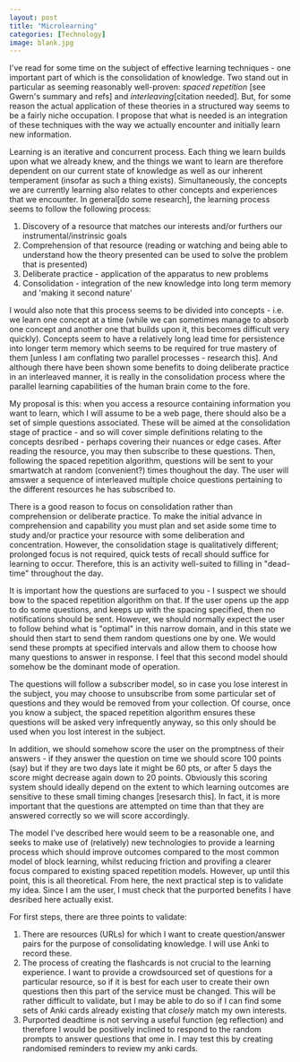 ```yaml
---
layout: post
title: "Microlearning"
categories: [Technology]
image: blank.jpg
---
```

I've read for some time on the subject of effective learning techniques - one important part of which is the consolidation of knowledge. Two stand out in particular as seeming reasonably well-proven: *spaced repetition* [see Gwern's summary and refs] and *interleaving*[citation needed]. But, for some reason the actual application of these theories in a structured way seems to be a fairly niche occupation. I propose that what is needed is an integration of these techniques with the way we actually encounter and initially learn new information. 
<!--more--> 

Learning is an iterative and concurrent process. Each thing we learn builds upon what we already knew, and the things we want to learn are therefore dependent on our current state of knowledge as well as our inherent temperament (insofar as such a thing exists). Simultaneously, the concepts we are currently learning also relates to other concepts and experiences that we encounter. In general[do some research], the learning process seems to follow the following process: 

1. Discovery of a resource that matches our interests and/or furthers our instrumental/instrinsic goals
2. Comprehension of that resource (reading or watching and being able to understand how the theory presented can be used to solve the problem that is presented)
3. Deliberate practice - application of the apparatus to new problems 
4. Consolidation - integration of the new knowledge into long term memory and 'making it second nature' 

I would also note that this process seems to be divided into concepts - i.e. we learn one concept at a time (while we can sometimes manage to absorb one concept and another one that builds upon it, this becomes difficult very quickly). Concepts seem to have a relatively long lead time for persistence into longer term memory which seems to be required for true mastery of them [unless I am conflating two parallel processes - research this]. And although there have been shown some benefits to doing deliberate practice in an interleaved manner, it is really in the consolidation process where the parallel learning capabilities of the human brain come to the fore.

My proposal is this: when you access a resource containing information you want to learn, which I will assume to be a web page, there should also be a set of simple questions associated. These will be aimed at the consolidation stage of practice - and so will cover simple definitions relating to the concepts desribed - perhaps covering their nuances or edge cases. After reading the resource, you may then subscribe to these questions. Then, following the spaced repetition algorithm, questions will be sent to your smartwatch at random (convenient?) times  thoughout the day. The user will amswer a sequence of interleaved multiple choice questions pertaining to the different resources he has subscribed to.

There is a good reason to focus on consolidation rather than comprehension or deliberate practice. To make the initial advance in comprehension and capability you must plan and set aside some time to study and/or practice your resource with some deliberation and concentration. However, the consolidation stage is qualitatively different; prolonged focus is not required, quick tests of recall should suffice for learning to occur. Therefore, this is an activity well-suited to filling in "dead-time" throughout the day. 

It is important how the questions are surfaced to you - I suspect we should bow to the spaced repetition algorithm on that. If the user opens up the app to do some questions, and keeps up with the spacing specified, then no notifications should be sent. However, we should normally expect the user to follow behind what is "optimal" in this narrow domain, and in this state we should then start to send them random questions one by one. We would send these prompts at specified intervals and allow them to choose how many questions to answer in response. I feel that this second model should somehow be the dominant mode of operation. 

The questions will follow a subscriber model, so in case you lose interest in the subject, you may choose to unsubscribe from some particular set of questions and they would be removed from your collection. Of course, once you know a subject, the spaced repetition algorithm ensures these questions will be asked very infrequently anyway, so this only should be used when you lost interest in the subject.

In addition, we should somehow score the user on the promptness of their answers - if they answer the question on time we should score 100 points (say) but if they are two days late it might be 60 pts, or after 5 days the score might decrease again down to 20 points. Obviously this scoring system should ideally depend on the extent to which learning outcomes are sensitive to these small timing changes [resesarch this]. In fact, it is more important that the questions are attempted on time than that they are answered correctly so we will score accordingly. 

The model I've described here would seem to be a reasonable one, and seeks to make use of (relatively) new technologies to provide a learning process which should improve outcomes compared to the most common model of block learning, whilst reducing friction and provifing a clearer focus compared to existing spaced repetition models. However, up until this point, this is all theoretical. From here, the next practical step is to validate my idea. Since I am the user, I must check that the purported benefits I have desribed here actually exist.

For first steps, there are three points to validate: 

1. There are resources (URLs) for which I want to create question/answer pairs for the purpose of consolidating knowledge. I will use Anki to record these.
2. The process of creating the flashcards is not crucial to the learning experience. I want to provide a crowdsourced set of questions for a particular resource, so if it is best for each user to create their own questions then this part of the service must be changed. This will be rather difficult to validate, but I may be able to do so if I can find some sets of Anki cards already existing that *closely* match my own interests.
3. Purported deadtime is not serving a useful function (eg reflection) and therefore I would be positively inclined to respond to the random prompts to answer questions that ome in. I may test this by creating randomised reminders to review  my anki cards.

<!-- IRRELEVANT ASIDE: on the subject on problems/learning, actually one of the major problems for people seems to be plain old tiredness. This seems rather silly, and the most simple solution is just to make sure you have enough sleep. .This would come in 3 forms:
- Scheduling - specifically avoidance of over-scheduling wherever possible. This also would include trying to do work in the hour before bedtime (for me) because this hour is needed to wind down the day
- Avoiding insomnia - Things like, avoiding the use of laptops/screens and other forms of bright (/UV) light before bedtime, drinking caffeinated drinks late in the day and choosing appropriate energy activities for the evening
- Amelioration of the effects of tiredness in the instances where it is unavoidable - this most often requires ingesting something - normally caffeine which is moderately effective (although I wonder if it is more effective in suppressing the appearance of tiredness than the actual mental slowness), but modafinil would be more effective depending on the activity. Also, my anecdotal experience suggests that a cold shower in the morning is helpful in reducing sleep inertia - which is probably to do the shock triggering a shot of adrenaline. I have not yet discovered the effects under a condition of sleep deprivation. -->